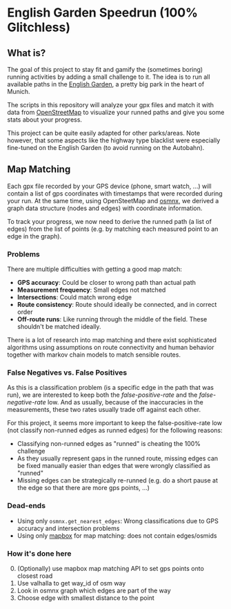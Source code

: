 # English Garden Speedrun (100% Glitchless)


## What is?

The goal of this project to stay fit and gamify the (sometimes boring) running activities by adding a small challenge to it.
The idea is to run all available paths in the [English Garden](https://en.wikipedia.org/wiki/Englischer_Garten), a pretty big park in the heart of Munich.

The scripts in this repository will analyze your gpx files and match it with data from [OpenStreetMap](https://www.openstreetmap.org) to visualize your runned paths and give you some stats about your progress.

This project can be quite easily adapted for other parks/areas. Note however, that some aspects like the highway type blacklist were especially fine-tuned on the English Garden (to avoid running on the Autobahn).


## Map Matching

Each gpx file recorded by your GPS device (phone, smart watch, ...) will contain a list of gps coordinates with timestamps that were recorded during your run.
At the same time, using OpenSteetMap and [osmnx](https://github.com/gboeing/osmnx), we derived a graph data structure (nodes and edges) with coordinate information.

To track your progress, we now need to derive the runned path (a list of edges) from the list of points (e.g. by matching each measured point to an edge in the graph).


### Problems

There are multiple difficulties with getting a good map match:

* **GPS accuracy**: Could be closer to wrong path than actual path
* **Measurement frequency**: Small edges not matched
* **Intersections**: Could match wrong edge
* **Route consistency**: Route should ideally be connected, and in correct order
* **Off-route runs**: Like running through the middle of the field. These shouldn't be matched ideally.

There is a lot of research into map matching and there exist sophisticated algorithms using assumptions on route connectivity and human behavior together with markov chain models to match sensible routes.


### False Negatives vs. False Positives

As this is a classification problem (is a specific edge in the path that was run), we are interested to keep both the *false-positive-rate* and the *false-negative-rate* low.
And as usually, because of the inaccuracies in the measurements, these two rates usually trade off against each other.

For this project, it seems more important to keep the false-positive-rate low (not classify non-runned edges as runned edges) for the following reasons:

* Classifying non-runned edges as "runned" is cheating the 100% challenge
* As they usually represent gaps in the runned route, missing edges can be fixed manually easier than edges that were wrongly classified as "runned"
* Missing edges can be strategically re-runned (e.g. do a short pause at the edge so that there are more gps points, ...)



### Dead-ends

* Using only `osmnx.get_nearest_edges`: Wrong classifications due to GPS accuracy and intersection problems
* Using only [mapbox](https://www.mapbox.com/) for map matching: does not contain edges/osmids




### How it's done here

0. (Optionally) use mapbox map matching API to set gps points onto closest road
1. Use valhalla to get way_id of osm way
2. Look in osmnx graph which edges are part of the way
3. Choose edge with smallest distance to the point

